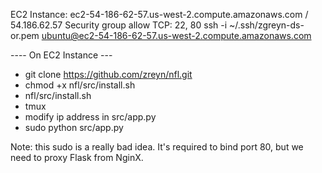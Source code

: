 EC2 Instance:
ec2-54-186-62-57.us-west-2.compute.amazonaws.com / 54.186.62.57
Security group allow TCP: 22, 80
ssh -i ~/.ssh/zgreyn-ds-or.pem ubuntu@ec2-54-186-62-57.us-west-2.compute.amazonaws.com

---- On EC2 Instance ---
* git clone https://github.com/zreyn/nfl.git
* chmod +x nfl/src/install.sh
* nfl/src/install.sh
* tmux
* modify ip address in src/app.py
* sudo python src/app.py   

Note: this sudo is a really bad idea.  It's required to bind port 80, but we need to proxy Flask from NginX.
